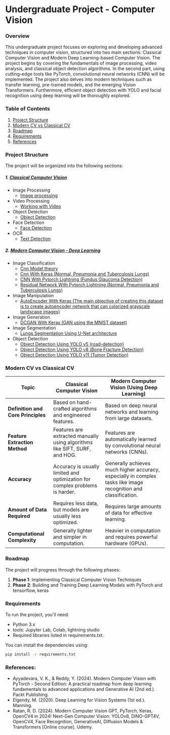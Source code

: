 # Undergraduate Project - Computer Vision

### Overview

This undergraduate project focuses on exploring and developing advanced techniques in computer vision, structured into two main sections: Classical Computer Vision and Modern Deep Learning-based Computer Vision. The project begins by covering the fundamentals of image processing, video analysis, and classical object detection algorithms. In the second part, using cutting-edge tools like PyTorch, convolutional neural networks (CNN) will be implemented. The project also delves into modern techniques such as transfer learning, pre-trained models, and the emerging Vision Transformers. Furthermore, efficient object detection with YOLO and facial recognition using deep learning will be thoroughly explored.

### Table of Contents

1.  [Project Structure](#project-structure)
2.  [Modern CV vs Classical CV](#modern-cv-vs-classical-cv)
3.  [Roadmap](#roadmap)
4.  [Requirements](#requirements)
5.  [References](#references)

### Project Structure

The project will be organized into the following sections:
##### 1. [Classical Computer Vision](https://github.com/alirezasaharkhiz9/undergraduate-project-computer-vision/tree/main/Classical%20Computer%20Vision)
- Image Processing
  - [Image processing](https://github.com/alirezasaharkhiz9/undergraduate-project-computer-vision/blob/main/Classical%20Computer%20Vision/ImageProcessing.ipynb)
- Video Processing
  - [Working with Video](https://github.com/alirezasaharkhiz9/undergraduate-project-computer-vision/blob/main/Classical%20Computer%20Vision/WorkingWithVideo.ipynb)
- Object Detection
  - [Object Detection](https://github.com/alirezasaharkhiz9/undergraduate-project-computer-vision/blob/main/Classical%20Computer%20Vision/ObjectDetection.ipynb)
- Face Detection
  - [Face Detection](https://github.com/alirezasaharkhiz9/undergraduate-project-computer-vision/blob/main/Classical%20Computer%20Vision/FaceDetection.ipynb)
- OCR
  - [Text Detection](https://github.com/alirezasaharkhiz9/undergraduate-project-computer-vision/blob/main/Classical%20Computer%20Vision/TextDetection.ipynb)
##### 2. [Modern Computer Vision - Deep Learning](https://github.com/alirezasaharkhiz9/undergraduate-project-computer-vision/tree/main/Modern%20Computer%20Vision)
- Image Classification
  - [Cnn Model theory](https://github.com/alirezasaharkhiz9/undergraduate-project-computer-vision/blob/main/Modern%20Computer%20Vision/CnnModelTheory.ipynb)
  - [Cnn With Keras (Normal, Pneumonia and Tuberculosis Lungs)](https://github.com/alirezasaharkhiz9/undergraduate-project-computer-vision/blob/main/Modern%20Computer%20Vision/CnnWithKeras.ipynb)
  - [CNN With Pytorch Lightning (Fundus Glaucoma Detection)](https://github.com/alirezasaharkhiz9/undergraduate-project-computer-vision/blob/main/Modern%20Computer%20Vision/CnnWithPytorchLightning.ipynb)
  - [Residual Network With Pytorch Lightning (Normal, Pneumonia and Tuberculosis Lungs)](https://github.com/alirezasaharkhiz9/undergraduate-project-computer-vision/blob/main/Modern%20Computer%20Vision/ResidualNetworkWithPytorchLightning.ipynb)
- Image Manipulation
  - [AutoEncoder With Keras (The main objective of creating this dataset is to create autoencoder network that can colorized grayscale landscape images)](https://github.com/alirezasaharkhiz9/undergraduate-project-computer-vision/blob/main/Modern%20Computer%20Vision/AutoEncoderWithKeras.ipynb)
- Image Generation
  - [DCGAN With Keras (GAN using the MNIST dataset)](https://github.com/alirezasaharkhiz9/undergraduate-project-computer-vision/blob/main/Modern%20Computer%20Vision/DCGANWithKeras.ipynb)
- Image Segmentation
  - [Lungs Segmentation Using U-Net architecture](https://github.com/alirezasaharkhiz9/undergraduate-project-computer-vision/blob/main/Modern%20Computer%20Vision/LungsSegmentationUsingU_Net.ipynb)
- Object Detection
  - [Object Detection Using YOLO v5 (road-detection)](https://github.com/alirezasaharkhiz9/undergraduate-project-computer-vision/blob/main/Modern%20Computer%20Vision/ObjectDetectionUsingYOLOv5.ipynb)
  - [Object Detection Using YOLO v8 (Bone Fracture Detection)](https://github.com/alirezasaharkhiz9/undergraduate-project-computer-vision/blob/main/Modern%20Computer%20Vision/ObjectDetectionUsingYOLOv8.ipynb)
  - [Object Detection Using YOLO v11 (Tumor Detection)](https://github.com/alirezasaharkhiz9/undergraduate-project-computer-vision/blob/main/Modern%20Computer%20Vision/TumorDetectionUsingYolov11.ipynb)

### Modern CV vs Classical CV

| **Topic**                          | **Classical Computer Vision**                                                | **Modern Computer Vision (Using Deep Learning)**                                                                |
|-----------------|-----------------------|---------------------------------|
| **Definition and Core Principles** | Based on hand-crafted algorithms and engineered features.                    | Based on deep neural networks and learning from large datasets.                                                 |
| **Feature Extraction Method**      | Features are extracted manually using algorithms like SIFT, SURF, and HOG.   | Features are automatically learned by convolutional neural networks (CNNs).                                     |
| **Accuracy**                       | Accuracy is usually limited and optimization for complex problems is harder. | Generally achieves much higher accuracy, especially in complex tasks like image recognition and classification. |
| **Amount of Data Required**        | Requires less data, but models are usually less optimized.                   | Requires large amounts of data for effective learning.                                                          |
| **Computational Complexity**       | Generally lighter and simpler in computation.                                | Heavier in computation and requires powerful hardware (GPUs).                                                   |


### Roadmap

The project will progress through the following phases:
1. **Phase 1**: Implementing Classical Computer Vision Techniques
2. **Phase 2**: Building and Training Deep Learning Models with PyTorch and tensorflow, keras


### Requirements

To run the project, you'll need:

-   Python 3.x
-   tools: Jupyter Lab, Colab, lightning studio
-   Required libraries listed in requirements.txt.

You can install the dependencies using:

``` bash
pip install -r requirements.txt
```

### References:

- Ayyadevara, V. K., & Reddy, Y. (2024). Modern Computer Vision with PyTorch - Second Edition: A practical roadmap from deep learning fundamentals to advanced applications and Generative AI (2nd ed.). Packt Publishing.
- Elgendy, M. (2020). Deep Learning for Vision Systems (1st ed.). Manning.
- Ratan, R. D. (2024). Modern Computer Vision GPT, PyTorch, Keras, OpenCV4 in 2024! Next-Gen Computer Vision: YOLOv8, DINO-GPT4V, OpenCV4, Face Recognition, GenerativeAI, Diffusion Models & Transformers [Online course]. Udemy.
